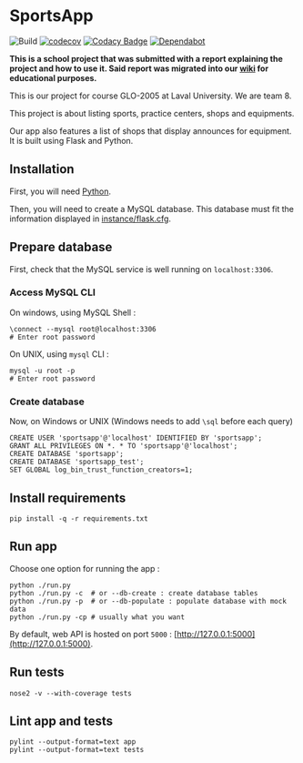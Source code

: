 # SportsApp

![Build](https://github.com/ExiledNarwal28/glo-2005-sportsapp/workflows/Build/badge.svg?branch=master)
[![codecov](https://codecov.io/gh/ExiledNarwal28/glo-2005-sportsapp/branch/master/graph/badge.svg?token=R9AKC1L5PE)](https://codecov.io/gh/ExiledNarwal28/glo-2005-sportsapp)
[![Codacy Badge](https://api.codacy.com/project/badge/Grade/5716b95dcc114147ac758590d14c22bc)](https://www.codacy.com/manual/ExiledNarwal28/glo-2005-sportsapp?utm_source=github.com&amp;utm_medium=referral&amp;utm_content=ExiledNarwal28/glo-2005-sportsapp&amp;utm_campaign=Badge_Grade)
[![Dependabot](https://badgen.net/badge/Dependabot/enabled/green?icon=dependabot)](https://dependabot.com/)

**This is a school project that was submitted with a report explaining the project and how to use it. Said report was migrated into our [wiki](https://github.com/ExiledNarwal28/glo-2005-sportsapp/wiki) for educational purposes.**

This is our project for course GLO-2005 at Laval University. We are team 8.

This project is about listing sports, practice centers, shops and equipments.

Our app also features a list of shops that display announces for equipment. It is built using Flask and Python.

## Installation

First, you will need [Python](https://www.python.org/downloads/).

Then, you will need to create a MySQL database. This database must fit the information displayed in [instance/flask.cfg](instance/flask.cfg).

## Prepare database

First, check that the MySQL service is well running on `localhost:3306`.

### Access MySQL CLI
On windows, using MySQL Shell :

```shell script
\connect --mysql root@localhost:3306
# Enter root password
```

On UNIX, using `mysql` CLI : 

```shell script
mysql -u root -p
# Enter root password
```

### Create database
Now, on Windows or UNIX (Windows needs to add `\sql` before each query)

```mysql
CREATE USER 'sportsapp'@'localhost' IDENTIFIED BY 'sportsapp';
GRANT ALL PRIVILEGES ON *. * TO 'sportsapp'@'localhost';
CREATE DATABASE 'sportsapp';
CREATE DATABASE 'sportsapp_test';
SET GLOBAL log_bin_trust_function_creators=1;
```

## Install requirements

```shell script
pip install -q -r requirements.txt
```

## Run app

Choose one option for running the app : 

```shell script
python ./run.py
python ./run.py -c  # or --db-create : create database tables
python ./run.py -p  # or --db-populate : populate database with mock data
python ./run.py -cp # usually what you want
```

By default, web API is hosted on port `5000` : [http://127.0.0.1:5000](http://127.0.0.1:5000).

## Run tests

```shell script
nose2 -v --with-coverage tests
```

## Lint app and tests

```shell script
pylint --output-format=text app
pylint --output-format=text tests
```
